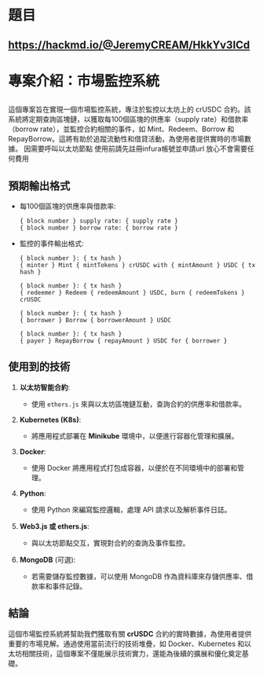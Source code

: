 # 題目
## https://hackmd.io/@JeremyCREAM/HkkYv3ICd
# 專案介紹：市場監控系統
## 
這個專案旨在實現一個市場監控系統，專注於監控以太坊上的 crUSDC 合約。該系統將定期查詢區塊鏈，以獲取每100個區塊的供應率（supply rate）和借款率（borrow rate），並監控合約相關的事件，如 Mint、Redeem、Borrow 和 RepayBorrow。這將有助於追蹤流動性和借貸活動，為使用者提供實時的市場數據。
因需要呼叫以太坊節點 使用前請先註冊infura帳號並申請url 放心不會需要任何費用
## 預期輸出格式

- 每100個區塊的供應率與借款率:
  ```
  { block number } supply rate: { supply rate }
  { block number } borrow rate: { borrow rate }
  ```

- 監控的事件輸出格式:
  ```
  { block number }: { tx hash }
  { minter } Mint { mintTokens } crUSDC with { mintAmount } USDC { tx hash }

  { block number }: { tx hash }
  { redeemer } Redeem { redeemAmount } USDC, burn { redeemTokens } crUSDC

  { block number }: { tx hash }
  { borrower } Borrow { borrowerAmount } USDC

  { block number }: { tx hash }
  { payer } RepayBorrow { repayAmount } USDC for { borrower }
  ```

## 使用到的技術

1. **以太坊智能合約**:
   - 使用 `ethers.js` 來與以太坊區塊鏈互動，查詢合約的供應率和借款率。

2. **Kubernetes (K8s)**:
   - 將應用程式部署在 **Minikube** 環境中，以便進行容器化管理和擴展。

3. **Docker**:
   - 使用 Docker 將應用程式打包成容器，以便於在不同環境中的部署和管理。

4. **Python**:
   - 使用 Python 來編寫監控邏輯，處理 API 請求以及解析事件日誌。

5. **Web3.js 或 ethers.js**:
   - 與以太坊節點交互，實現對合約的查詢及事件監控。

6. **MongoDB** (可選):
   - 若需要儲存監控數據，可以使用 MongoDB 作為資料庫來存儲供應率、借款率和事件記錄。

## 結論

這個市場監控系統將幫助我們獲取有關 **crUSDC** 合約的實時數據，為使用者提供重要的市場見解。通過使用當前流行的技術堆疊，如 Docker、Kubernetes 和以太坊相關技術，這個專案不僅能展示技術實力，還能為後續的擴展和優化奠定基礎。
